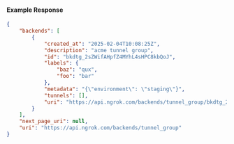<!-- Code generated for API Clients. DO NOT EDIT. -->

#### Example Response

```json
{
	"backends": [
		{
			"created_at": "2025-02-04T10:08:25Z",
			"description": "acme tunnel group",
			"id": "bkdtg_2sZWifAHpfZ4MYhL4sHPC8kbQoJ",
			"labels": {
				"baz": "qux",
				"foo": "bar"
			},
			"metadata": "{\"environment\": \"staging\"}",
			"tunnels": [],
			"uri": "https://api.ngrok.com/backends/tunnel_group/bkdtg_2sZWifAHpfZ4MYhL4sHPC8kbQoJ"
		}
	],
	"next_page_uri": null,
	"uri": "https://api.ngrok.com/backends/tunnel_group"
}
```
